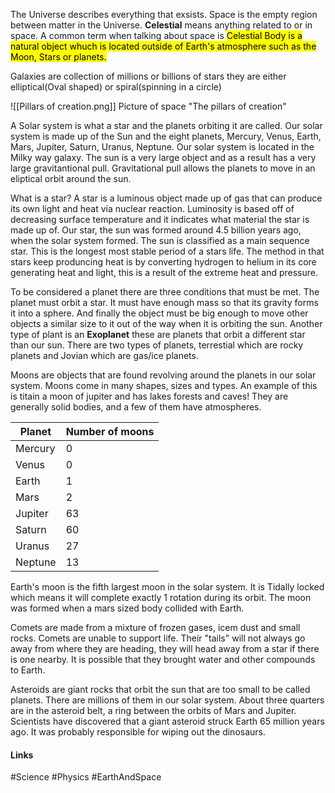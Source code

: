The Universe describes everything that exsists. Space is the empty region between matter in the Universe. **Celestial** means anything related to or in space. A common term when talking about space is <mark class="hltr-green">Celestial Body is a natural object whuch is located outside of Earth's atmosphere such as the Moon, Stars or planets.</mark>

Galaxies are collection of millions or billions of stars they are either elliptical(Oval shaped) or spiral(spinning in a circle)

![[Pillars of creation.png]]
Picture of space "The pillars of creation"

A Solar system is what a star and the planets orbiting it are called. Our solar system is made up of the Sun and the eight planets, Mercury, Venus, Earth, Mars, Jupiter, Saturn, Uranus, Neptune. Our solar system is located in the Milky way galaxy. The sun is a very large object and as a result has a very large gravitantional pull. Gravitational pull allows the planets to move in an eliptical orbit around the sun.

What is a star? A star is a luminous object made up of gas that can produce its own light and heat via nuclear reaction. Luminosity is based off of decreasing surface temperature and it indicates what material the star is made up of. Our star, the sun was formed around 4.5 billion years ago, when the solar system formed. The sun is classified as a main sequence star. This is the longest most stable period of a stars life. The method in that stars keep produncing heat is by converting hydrogen to helium in its core generating heat and light, this is a result of the extreme heat and pressure.

To be considered a planet there are three conditions that must be met. The planet must orbit a star. It must have enough mass so that its gravity forms it into a sphere. And finally the object must be big enough to move other objects a similar size to it out of the way when it is orbiting the sun. Another type of plant is an **Exoplanet** these are planets that orbit a different star than our sun. There are two types of planets, terrestial which are rocky planets and Jovian which are gas/ice planets.

Moons are objects that are found revolving around the planets in our solar system. Moons come in many shapes, sizes and types. An example of this is titain a moon of jupiter and has lakes forests and caves! They are generally solid bodies, and a few of them have atmospheres.

| Planet  | Number of moons |
| ------- | --------------- |
| Mercury | 0               |
| Venus   | 0               |
| Earth   | 1               |
| Mars    | 2               |
| Jupiter | 63              |
| Saturn  | 60              |
| Uranus  | 27              |
| Neptune | 13                |

Earth's moon is the fifth largest moon in the solar system. It is Tidally locked which means it will complete exactly 1 rotation during its orbit. The moon was formed when a mars sized body collided with Earth.

Comets are made from a mixture of frozen gases, icem dust and small rocks. Comets are unable to support life. Their "tails" will not always go away from where they are heading, they will head away from a star if there is one nearby. It is possible that they brought water and other compounds to Earth.

Asteroids are giant rocks that orbit the sun that are too small to be called planets. There are millions of them in our solar system. About  three quarters are in the asteroid belt, a ring between the orbits of Mars and Jupiter. Scientists have discovered that a giant asteroid struck Earth 65 million years ago. It was probably responsible for wiping out the dinosaurs.

#### Links
#Science #Physics #EarthAndSpace